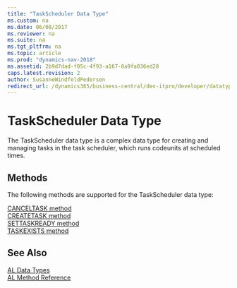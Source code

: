 ```yaml
---
title: "TaskScheduler Data Type"
ms.custom: na
ms.date: 06/08/2017
ms.reviewer: na
ms.suite: na
ms.tgt_pltfrm: na
ms.topic: article
ms.prod: "dynamics-nav-2018"
ms.assetid: 2b9d7dad-f05c-4f93-a167-8a9fa036ed28
caps.latest.revision: 2
author: SusanneWindfeldPedersen
redirect_url: /dynamics365/business-central/dev-itpro/developer/datatypes/devenv-al-data-types
---
```

# TaskScheduler Data Type
The TaskScheduler data type is a complex data type for creating and managing tasks in the task scheduler, which runs codeunits at scheduled times.  

## Methods
The following methods are supported for the TaskScheduler data type:

[CANCELTASK method](../methods/devenv-canceltask-method.md)   
[CREATETASK method](../methods/devenv-createtask-method.md)   
[SETTASKREADY method](../methods/devenv-settaskready-method.md)   
[TASKEXISTS method](../methods/devenv-taskexists-method.md)

## See Also  
[AL Data Types](devenv-al-data-types.md)  
[AL Method Reference](../methods/devenv-al-method-reference.md)  